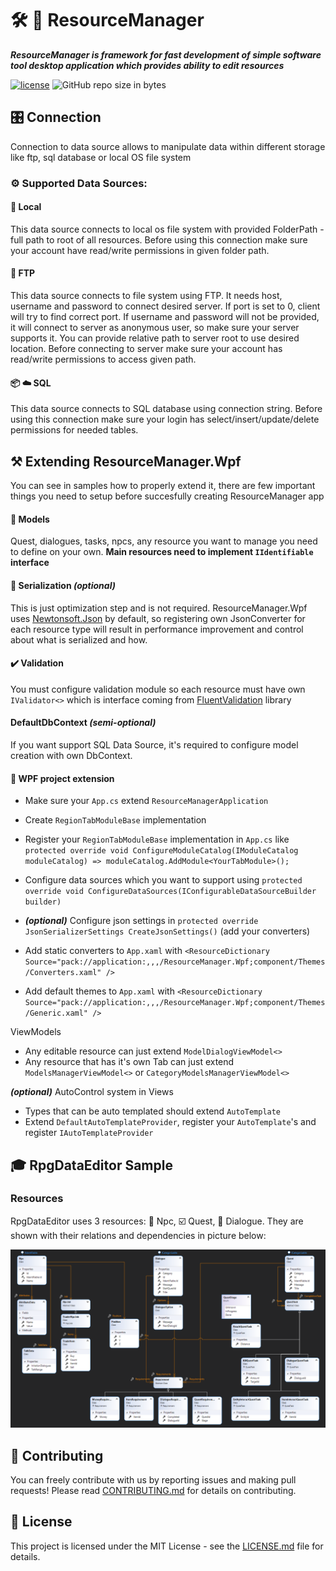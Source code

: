 # 🛠️ 🚀 ResourceManager 

***ResourceManager is framework for fast development of simple software tool desktop application which provides ability to edit resources***

[![license](https://img.shields.io/github/license/Prastiwar/ResourceManager.svg?style=flat-square&longCache=true)](https://github.com/Prastiwar/ResourceManager/blob/master/LICENSE)
![GitHub repo size in bytes](https://img.shields.io/github/repo-size/Prastiwar/ResourceManager.svg?style=flat-square&longCache=true)

## 🎛️ Connection

Connection to data source allows to manipulate data within different storage like ftp, sql database or local OS file system   

### ⚙️ Supported Data Sources:

#### 📁 Local

This data source connects to local os file system with provided FolderPath - full path to root of all resources. Before using this connection make sure your account have read/write permissions in given folder path.

#### 📩 FTP

This data source connects to file system using FTP. It needs host, username and password to connect desired server. If port is set to 0, client will try to find correct port. If username and password will not be provided, it will connect to server as anonymous user, so make sure your server supports it. You can provide relative path to server root to use desired location. Before connecting to server make sure your account has read/write permissions to access given path.

#### 📦 ☁️ SQL

This data source connects to SQL database using connection string. Before using this connection make sure your login has select/insert/update/delete permissions for needed tables.

## ⚒️ Extending ResourceManager.Wpf

You can see in samples how to properly extend it, there are few important things you need to setup before succesfully creating ResourceManager app

#### 🚧 Models 
Quest, dialogues, tasks, npcs, any resource you want to manage you need to define on your own. **Main resources need to implement `IIdentifiable` interface**

#### 📝 Serialization ***(optional)*** 
This is just optimization step and is not required. ResourceManager.Wpf uses [Newtonsoft.Json](https://github.com/JamesNK/Newtonsoft.Json) by default, so registering own JsonConverter for each resource type will result in performance improvement and control about what is serialized and how.   

#### ✔️ Validation 
You must configure validation module so each resource must have own `IValidator<>` which is interface coming from [FluentValidation](https://github.com/FluentValidation/FluentValidation) library

#### DefaultDbContext ***(semi-optional)*** 
If you want support SQL Data Source, it's required to configure model creation with own DbContext.
   
#### 🔨 WPF project extension
- Make sure your `App.cs` extend `ResourceManagerApplication` 
- Create `RegionTabModuleBase` implementation 
- Register your `RegionTabModuleBase` implementation in `App.cs` like `protected override void ConfigureModuleCatalog(IModuleCatalog moduleCatalog) => moduleCatalog.AddModule<YourTabModule>();` 
- Configure data sources which you want to support using `protected override void ConfigureDataSources(IConfigurableDataSourceBuilder builder)` 
- ***(optional)*** Configure json settings in `protected override JsonSerializerSettings CreateJsonSettings()` (add your converters) 

- Add static converters to `App.xaml` with `<ResourceDictionary Source="pack://application:,,,/ResourceManager.Wpf;component/Themes/Converters.xaml" />` 
- Add default themes to `App.xaml` with `<ResourceDictionary Source="pack://application:,,,/ResourceManager.Wpf;component/Themes/Generic.xaml" />` 

ViewModels
- Any editable resource can just extend `ModelDialogViewModel<>`
- Any resource that has it's own Tab can just extend `ModelsManagerViewModel<>` or `CategoryModelsManagerViewModel<>`

***(optional)*** AutoControl system in Views
- Types that can be auto templated should extend `AutoTemplate` 
- Extend `DefaultAutoTemplateProvider`, register your `AutoTemplate`'s and register `IAutoTemplateProvider`

## 🎓 RpgDataEditor Sample

### Resources
RpgDataEditor uses 3 resources: 🧔 Npc, ☑️ Quest, 💭 Dialogue. They are shown with their relations and dependencies in picture below:

![Resources](docs/sampleresources.png)

## 🤝 Contributing

You can freely contribute with us by reporting issues and making pull requests!
Please read [CONTRIBUTING.md](https://github.com/Prastiwar/ResourceManager/blob/master/.github/CONTRIBUTING.md) for details on contributing.

## 📘 License

This project is licensed under the MIT License - see the [LICENSE.md](https://github.com/Prastiwar/ResourceManager/blob/master/LICENSE) file for details.
